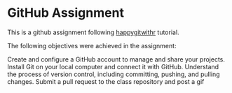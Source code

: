 # GitHub Assignment


This is a github assignment following [happygitwithr](https://happygitwithr.com/) tutorial.

The following objectives were achieved in the assignment:

Create and configure a GitHub account to manage and share your projects.
Install Git on your local computer and connect it with GitHub.
Understand the process of version control, including committing, pushing, and pulling changes.
Submit a pull request to the class repository and post a gif